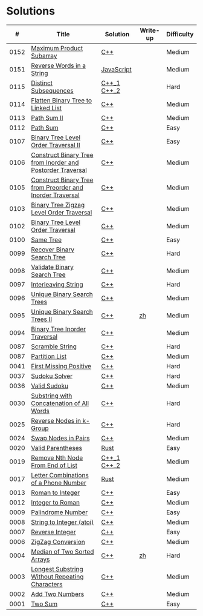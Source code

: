 # Solutions
| #  | Title | Solution | Write-up | Difficulty |
|----| ----- | -------- | -------- | ---------- |
|0152|[Maximum Product Subarray](https://leetcode.com/problems/maximum-product-subarray/)|[C++](cpp/0152-maximum-product-subarray/1.cpp)| |Medium|
|0151|[Reverse Words in a String](https://leetcode.com/problems/reverse-words-in-a-string/)|[JavaScript](js/0151-reverse-words-in-a-string/1.js)| |Medium|
|0115|[Distinct Subsequences](https://leetcode.com/problems/distinct-subsequences/)|[C++_1](cpp/0115-distinct-subsequences/1.cpp) [C++_2](cpp/0115-distinct-subsequences/2.cpp)| |Hard|
|0114|[Flatten Binary Tree to Linked List](https://leetcode.com/problems/flatten-binary-tree-to-linked-list/)|[C++](cpp/0114-flatten-binary-tree-to-linked-list/1.cpp)| |Medium|
|0113|[Path Sum II](https://leetcode.com/problems/path-sum-ii/)|[C++](cpp/0113-path-sum-ii/1.cpp)| |Medium|
|0112|[Path Sum](https://leetcode.com/problems/path-sum/)|[C++](cpp/0112-path-sum/1.cpp)| |Easy|
|0107|[Binary Tree Level Order Traversal II](https://leetcode.com/problems/binary-tree-level-order-traversal-ii/)|[C++](cpp/0107-binary-tree-level-order-traversal-ii/1.cpp)| |Easy|
|0106|[Construct Binary Tree from Inorder and Postorder Traversal](https://leetcode.com/problems/same-tree/)|[C++](cpp/0106-construct-binary-tree-from-inorder-and-postorder-traversal/1.cpp)| |Medium|
|0105|[Construct Binary Tree from Preorder and Inorder Traversal](https://leetcode.com/problems/construct-binary-tree-from-preorder-and-inorder-traversal/)|[C++](cpp/0105-construct-binary-tree-from-preorder-and-inorder-traversal/1.cpp)| |Medium|
|0103|[Binary Tree Zigzag Level Order Traversal](https://leetcode.com/problems/binary-tree-zigzag-level-order-traversal/)|[C++](cpp/0103-binary-tree-zigzag-level-order-traversal/1.cpp)| |Medium|
|0102|[Binary Tree Level Order Traversal](https://leetcode.com/problems/binary-tree-level-order-traversal/)|[C++](cpp/0102-binary-tree-level-order-traversal/1.cpp)| |Medium|
|0100|[Same Tree](https://leetcode.com/problems/same-tree/)|[C++](cpp/0100-same-tree/1.cpp)| |Easy|
|0099|[Recover Binary Search Tree](https://leetcode.com/problems/recover-binary-search-tree/)|[C++](cpp/0099-recover-binary-search-tree/1.cpp)| |Hard|
|0098|[Validate Binary Search Tree](https://leetcode.com/problems/validate-binary-search-tree/)|[C++](cpp/0098-validate-binary-search-tree/1.cpp)| |Medium|
|0097|[Interleaving String](https://leetcode.com/problems/interleaving-string/)|[C++](cpp/0097-interleaving-string/interleaving-string.cpp)| |Hard|
|0096|[Unique Binary Search Trees](https://leetcode.com/problems/unique-binary-search-trees/)|[C++](cpp/0096-unique-binary-search-trees/1.cpp)| |Medium|
|0095|[Unique Binary Search Trees II](https://leetcode.com/problems/unique-binary-search-trees-ii/)|[C++](cpp/0095-unique-binary-search-trees-ii/1.cpp)|[zh](writeup/0095-unique-binary-search-trees-ii/1.md)|Medium|
|0094|[Binary Tree Inorder Traversal](https://leetcode.com/problems/binary-tree-inorder-traversal/)|[C++](cpp/0094-binary-tree-inorder-traversal/1.cpp)| |Medium|
|0087|[Scramble String](https://leetcode.com/problems/scramble-string/)|[C++](cpp/0087-scramble-string/1.cpp)| |Hard|
|0087|[Partition List](https://leetcode.com/problems/partition-list/)|[C++](cpp/0086-partition-list/1.cpp)| |Medium|
|0041|[First Missing Positive](https://leetcode.com/problems/first-missing-positive/)|[C++](cpp/0041-first-missing-positive/1.cpp)| |Hard|
|0037|[Sudoku Solver](https://leetcode.com/problems/sudoku-solver/)|[C++](cpp/0037-sudoku-solver/1.cpp)| |Hard|
|0036|[Valid Sudoku](https://leetcode.com/problems/valid-sudoku/)|[C++](cpp/0036-valid-sudoku/1.cpp)| |Medium|
|0030|[Substring with Concatenation of All Words](https://leetcode.com/problems/substring-with-concatenation-of-all-words/)|[C++](cpp/0030-substring-with-concatenation-of-all-words/substring-with-concatenation-of-all-words.cpp)| |Hard|
|0025|[Reverse Nodes in k-Group](https://leetcode.com/problems/reverse-nodes-in-k-group)|[C++](cpp/0025-reverse-nodes-in-k-group/reverse-nodes-in-k-group.cpp)| |Hard|
|0024|[Swap Nodes in Pairs](https://leetcode.com/problems/swap-nodes-in-pairs/)|[C++](cpp/0024-swap-nodes-in-pairs/1.cpp)| |Medium|
|0020|[Valid Parentheses](https://leetcode.com/problems/valid-parentheses/)|[Rust](rust/0020-valid-parentheses/1.rs)| |Easy|
|0019|[Remove Nth Node From End of List](https://leetcode.com/problems/remove-nth-node-from-end-of-list/)|[C++_1](cpp/0019-remove-nth-node-from-end-of-list/1.cpp) [C++_2](cpp/0019-remove-nth-node-from-end-of-list/2.cpp)| |Medium|
|0017|[Letter Combinations of a Phone Number](https://leetcode.com/problems/letter-combinations-of-a-phone-number)|[Rust](rust/0017-letter-combinations-of-a-phone-number/1.rs)| |Medium|
|0013|[Roman to Integer](https://leetcode.com/problems/roman-to-integer/)|[C++](cpp/0013-roman-to-integer/1.cpp)| |Easy|
|0012|[Integer to Roman](https://leetcode.com/problems/integer-to-roman/)|[C++](cpp/0012-integer-to-roman/1.cpp)| |Medium|
|0009|[Palindrome Number](https://leetcode.com/problems/palindrome-number/)|[C++](cpp/0009-palindrome-number/1.cpp)| |Easy|
|0008|[String to Integer (atoi)](https://leetcode.com/problems/string-to-integer-atoi/)|[C++](cpp/0008-string-to-integer-atoi/1.cpp)| |Medium|
|0007|[Reverse Integer](https://leetcode.com/problems/reverse-integer/)|[C++](cpp/0007-reverse-integer/1.cpp)| |Easy|
|0006|[ZigZag Conversion](https://leetcode.com/problems/zigzag-conversion)|[C++](cpp/0006-zigzag-conversion/zigzag-conversion.cpp)| |Medium|
|0004|[Median of Two Sorted Arrays](https://leetcode.com/problems/median-of-two-sorted-arrays)|[C++](cpp/0004-median-of-two-sorted-arrays/median-of-two-sorted-arrays.cpp)|[zh](writeup/0004-median-of-two-sorted-arrays/median-of-two-sorted-arrays.md)|Hard|
|0003|[Longest Substring Without Repeating Characters](https://leetcode.com/problems/longest-substring-without-repeating-characters)|[C++](cpp/0003-longest-substring-without-repeating-characters/longest-substring-without-repeating-characters.cpp)| |Medium|
|0002|[Add Two Numbers](https://leetcode.com/problems/add-two-numbers/)|[C++](cpp/0002-add-two-numbers/add-two-numbers.cpp)| |Medium|
|0001|[Two Sum](https://leetcode.com/problems/two-sum/)|[C++](cpp/0001-two-sum/two-sum.cpp)| |Easy|

